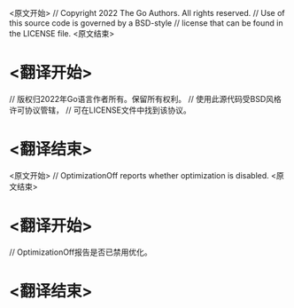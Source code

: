 
<原文开始>
// Copyright 2022 The Go Authors. All rights reserved.
// Use of this source code is governed by a BSD-style
// license that can be found in the LICENSE file.
<原文结束>

# <翻译开始>
// 版权归2022年Go语言作者所有。保留所有权利。
// 使用此源代码受BSD风格许可协议管辖，
// 可在LICENSE文件中找到该协议。
# <翻译结束>


<原文开始>
// OptimizationOff reports whether optimization is disabled.
<原文结束>

# <翻译开始>
// OptimizationOff报告是否已禁用优化。
# <翻译结束>

